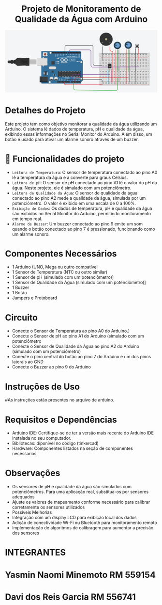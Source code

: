 <h1 align="center"> Projeto de Monitoramento de Qualidade da Água com Arduino</h1>

![iamgem do arduino](circuito.png)

# Detalhes do Projeto
Este projeto tem como objetivo monitorar a qualidade da água utilizando um Arduino. O sistema lê dados de temperatura, pH e qualidade da água, exibindo essas informações no Serial Monitor do Arduino. Além disso, um botão é usado para ativar um alarme sonoro através de um buzzer.

# :hammer: Funcionalidades do projeto

- `Leitura de Temperatura`: O sensor de temperatura conectado ao pino A0 lê a temperatura da água e a converte para graus Celsius.
- `Leitura de pH`: O sensor de pH conectado ao pino A1 lê o valor do pH da água. Neste projeto, ele é simulado com um potenciômetro.
- `Leitura de Qualidade da Água`: O sensor de qualidade da água conectado ao pino A2 mede a qualidade da água, simulada por um potenciômetro. O valor é exibido em uma escala de 0 a 100%.
- `Exibição de Dados`: Os dados de temperatura, pH e qualidade da água são exibidos no Serial Monitor do Arduino, permitindo monitoramento em tempo real.
- `Alarme de Buzzer`: Um buzzer conectado ao pino 9 emite um som quando o botão conectado ao pino 7 é pressionado, funcionando como um alarme sonoro.


# Componentes Necessários
- 1 Arduino (UNO, Mega ou outro compatível
- 1 Sensor de Temperatura (NTC ou outro similar)
- 1 Sensor de pH (simulado com um potenciômetro)]
- 1 Sensor de Qualidade da Água (simulado com um potenciômetro)]
- 1 Buzzer
- 1 Botão
- Jumpers e Protoboard
  

# Circuito
- Conecte o Sensor de Temperatura ao pino A0 do Arduino.]
- Conecte o Sensor de pH ao pino A1 do Arduino (simulado com um potenciômetro
- Conecte o Sensor de Qualidade da Água ao pino A2 do Arduino (simulado com um potenciômetro)
- Conecte o pino central do botão ao pino 7 do Arduino e um dos pinos laterais ao GND
- Conecte o Buzzer ao pino 9 do Arduino

# Instruções de Uso
#As instruções estão presentes no arquivo de arduino.

# Requisitos e Dependências
- Arduino IDE: Certifique-se de ter a versão mais recente do Arduino IDE instalada no seu computador.
- Bibliotecas: diponível no código (tinkercad)
- Hardware: Componentes listados na seção de componentes necessários

# Observações
- Os sensores de pH e qualidade da água são simulados com potenciômetros. Para uma aplicação real, substitua-os por sensores adequados
- Ajuste os valores de mapeamento conforme necessário para calibrar corretamente os sensores utilizados
- Possíveis Melhorias
- Integração com um display LCD para exibição local dos dados
- Adição de conectividade Wi-Fi ou Bluetooth para monitoramento remoto
- Implementação de algoritmos de calibragem para aumentar a precisão dos sensores

# INTEGRANTES
# Yasmin Naomi Minemoto RM 559154
# Davi dos Reis Garcia RM 556741

